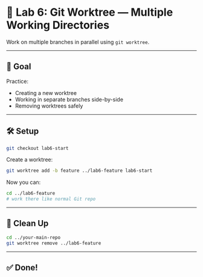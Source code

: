 # 🌲 Lab 6: Git Worktree — Multiple Working Directories

Work on multiple branches in parallel using `git worktree`.

---

## 🎯 Goal

Practice:
- Creating a new worktree
- Working in separate branches side-by-side
- Removing worktrees safely

---

## 🛠️ Setup

```bash
git checkout lab6-start
```

Create a worktree:
```bash
git worktree add -b feature ../lab6-feature lab6-start
```

Now you can:
```bash
cd ../lab6-feature
# work there like normal Git repo
```

---

## 🧼 Clean Up

```bash
cd ../your-main-repo
git worktree remove ../lab6-feature
```

---

## ✅ Done!
